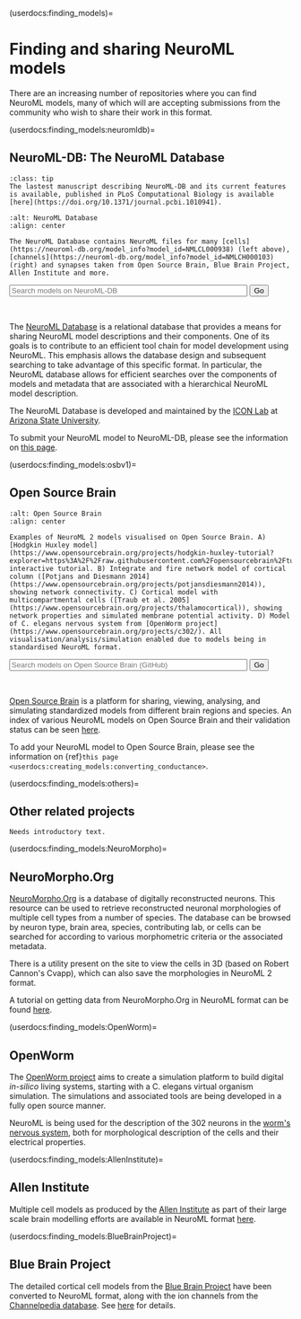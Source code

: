 (userdocs:finding_models)=
# Finding and sharing NeuroML models


There are an increasing number of repositories where you can find NeuroML models, many of which will are accepting submissions from the community who wish to share their work in this format.

(userdocs:finding_models:neuromldb)=
## NeuroML-DB: The NeuroML Database

```{admonition} Read the NeuroML-DB paper!
:class: tip
The lastest manuscript describing NeuroML-DB and its current features is available, published in PLoS Computational Biology is available [here](https://doi.org/10.1371/journal.pcbi.1010941).
```

```{figure} ../images/NML-DB.png
:alt: NeuroML Database
:align: center

The NeuroML Database contains NeuroML files for many [cells](https://neuroml-db.org/model_info?model_id=NMLCL000938) (left above), [channels](https://neuroml-db.org/model_info?model_id=NMLCH000103) (right) and synapses taken from Open Source Brain, Blue Brain Project, Allen Institute and more.  

```

<form class="sharing-custom-search-form">
    <input type="search" id="querynmldb" name="q" size="50" placeholder="Search models on NeuroML-DB">
    <input type="hidden" name="source" value="nmldb">
    <button type="submit">Go</button>
</form>
<br />


The [NeuroML Database](https://neuroml-db.org/) is a relational database that provides a means for sharing NeuroML model descriptions and their components.
One of its goals is to contribute to an efficient tool chain for model development using NeuroML.
This emphasis allows the database design and subsequent searching to take advantage of this specific format.
In particular, the NeuroML database allows for efficient searches over the components of models and metadata that are associated with a hierarchical NeuroML model description.

The NeuroML Database is developed and maintained by the [ICON Lab](https://iconlab.asu.edu/) at [Arizona State University](https://asu.edu/).

To submit your NeuroML model to NeuroML-DB, please see the information on [this page](https://neuroml-db.org/about).


(userdocs:finding_models:osbv1)=
## Open Source Brain

```{figure} ../images/OSBv1.png
:alt: Open Source Brain
:align: center

Examples of NeuroML 2 models visualised on Open Source Brain. A) [Hodgkin Huxley model](https://www.opensourcebrain.org/projects/hodgkin-huxley-tutorial?explorer=https%3A%2F%2Fraw.githubusercontent.com%2Fopensourcebrain%2Ftutorials%2Fdevelopment%2Fmodels%2FhodgkinHuxley%2FGEPPETTO.json) interactive tutorial. B) Integrate and fire network model of cortical column ([Potjans and Diesmann 2014](https://www.opensourcebrain.org/projects/potjansdiesmann2014)), showing network connectivity. C) Cortical model with multicompartmental cells ([Traub et al. 2005](https://www.opensourcebrain.org/projects/thalamocortical)), showing network properties and simulated membrane potential activity. D) Model of C. elegans nervous system from [OpenWorm project](https://www.opensourcebrain.org/projects/c302/). All visualisation/analysis/simulation enabled due to models being in standardised NeuroML format.

```

<form class="sharing-custom-search-form">
    <input type="search" id="queryosb" name="q" size="50" placeholder="Search models on Open Source Brain (GitHub)">
    <input type="hidden" name="source" value="osb">
    <button type="submit">Go</button>
</form>
<br />




[Open Source Brain](https://www.opensourcebrain.org) is a platform for sharing, viewing, analysing, and simulating standardized models from different brain regions and species.
An index of various NeuroML models on Open Source Brain and their validation status can be seen [here](https://github.com/OpenSourceBrain/.github/blob/main/testsheet/README.md).

To add your NeuroML model to Open Source Brain, please see the information on {ref}`this page <userdocs:creating_models:converting_conductance>`.

(userdocs:finding_models:others)=
## Other related projects
```{note}
Needs introductory text.
```

(userdocs:finding_models:NeuroMorpho)=
## NeuroMorpho.Org


[NeuroMorpho.Org](https://neuromorpho.org) is a database of digitally reconstructed neurons. This resource can be used to retrieve reconstructed neuronal morphologies of multiple cell types from a number of species. The database can be browsed by neuron type, brain area, species, contributing lab, or cells can be searched for according to various morphometric criteria or the associated metadata.

There is a utility present on the site to view the cells in 3D (based on Robert Cannon's Cvapp), which can also save the morphologies in NeuroML 2 format.

A tutorial on getting data from NeuroMorpho.Org in NeuroML format can be found [here](https://github.com/NeuralEnsemble/NeuroinformaticsTutorial/blob/master/Exercises/Exercise1_NeuroMorpho_to_OSB.md).


(userdocs:finding_models:OpenWorm)=
## OpenWorm

The [OpenWorm project](http://www.openworm.org) aims to create a simulation platform to build digital <i>in-silico</i> living systems, starting with a C. elegans virtual organism simulation. The simulations and associated tools are being developed in a fully open source manner.

NeuroML is being used for the description of the 302 neurons in the [worm's nervous system](https://www.opensourcebrain.org/projects/c302/), both for morphological description of the cells and their electrical properties.



(userdocs:finding_models:AllenInstitute)=
## Allen Institute

Multiple cell models as produced by the [Allen Institute](https://alleninstitute.org/) as part of their large scale brain modelling efforts are available in NeuroML format [here](https://github.com/OpenSourceBrain/AllenInstituteNeuroML).


(userdocs:finding_models:BlueBrainProject)=
## Blue Brain Project

The detailed cortical cell models from the [Blue Brain Project](http://bluebrain.epfl.ch) have been converted to NeuroML format, along with the ion channels from the [Channelpedia database](https://channelpedia.epfl.ch). See [here](https://github.com/OpenSourceBrain/BlueBrainProjectShowcase) for details.
